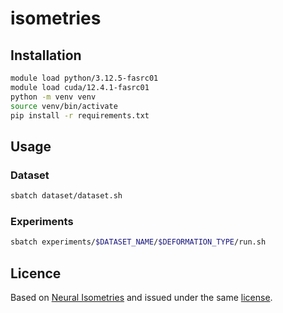 # isometries

## Installation

```bash
module load python/3.12.5-fasrc01
module load cuda/12.4.1-fasrc01
python -m venv venv
source venv/bin/activate
pip install -r requirements.txt
```

## Usage

### Dataset

```bash
sbatch dataset/dataset.sh
```

### Experiments

```bash
sbatch experiments/$DATASET_NAME/$DEFORMATION_TYPE/run.sh
```

## Licence

Based on [Neural Isometries](https://github.com/vsitzmann/neural-isometries/tree/main) and issued under the same [license](https://github.com/vsitzmann/neural-isometries/blob/main/LICENSE.txt).